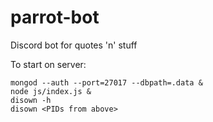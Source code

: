 # parrot-bot

Discord bot for quotes 'n' stuff

To start on server:

	mongod --auth --port=27017 --dbpath=.data &
	node js/index.js &
	disown -h
	disown <PIDs from above>
